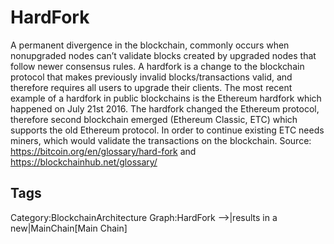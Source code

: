 # HardFork

A permanent divergence in the blockchain, commonly occurs when nonupgraded nodes can’t validate blocks created by upgraded nodes that follow
newer consensus rules. A hardfork is a change to the blockchain protocol that
makes previously invalid blocks/transactions valid, and therefore requires all
users to upgrade their clients. The most recent example of a hardfork in public
blockchains is the Ethereum hardfork which happened on July 21st 2016.
The hardfork changed the Ethereum protocol, therefore second blockchain
emerged (Ethereum Classic, ETC) which supports the old Ethereum protocol.
In order to continue existing ETC needs miners, which would validate the
transactions on the blockchain.
Source: https://bitcoin.org/en/glossary/hard-fork and https://blockchainhub.net/glossary/

## Tags

Category:BlockchainArchitecture
Graph:HardFork -->|results in a new|MainChain[Main Chain]
